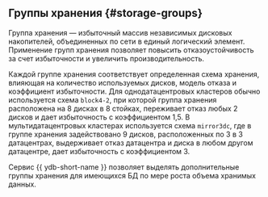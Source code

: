 ## Группы хранения {#storage-groups}

Группа хранения — избыточный массив независимых дисковых накопителей, объединенных по сети в единый логический элемент. Применение групп хранения позволяет повысить отказоустойчивость за счет избыточности и увеличить производительность.

Каждой группе хранения соответствует определенная схема хранения, влияющая на количество используемых дисков, модель отказа и коэффициент избыточности. Для однодатацентровых кластеров обычно используется схема `block4-2`, при которой группа хранения расположена на 8 дисках в 8 стойках, переживает отказ любых 2 дисков и дает избыточность с коэффициентом 1,5. В мультидатацентровых кластерах используется схема `mirror3dc`, где в группе хранения задействовано 9 дисков, расположенных по 3 в 3 датацентрах, выдерживает отказ датацентра и диска в любом другом датацентре, дает избыточность с коэффициентом 3.

Сервис {{ ydb-short-name }} позволяет выделять дополнительные группы хранения для имеющихся БД по мере роста объема хранимых данных.
